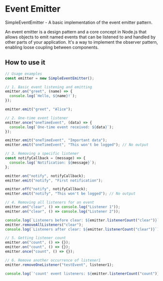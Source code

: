 # Event Emitter

SimpleEventEmitter - A basic implementation of the event emitter pattern.

An event emitter is a design pattern and a core concept in Node.js that allows objects to emit named events that can be listened to and handled by other parts of your application.
It's a way to implement the observer pattern, enabling loose coupling between components.

## How to use it

```js
// Usage examples
const emitter = new SimpleEventEmitter();

// 1. Basic event listening and emitting
emitter.on("greet", (name) => {
  console.log(`Hello, ${name}!`);
});

emitter.emit("greet", "Alice");

// 2. One-time event listener
emitter.once("oneTimeEvent", (data) => {
  console.log(`One-time event received: ${data}`);
});

emitter.emit("oneTimeEvent", "Important data");
emitter.emit("oneTimeEvent", "This won't be logged"); // No output

// 3. Removing a specific listener
const notifyCallback = (message) => {
  console.log(`Notification: ${message}`);
};

emitter.on("notify", notifyCallback);
emitter.emit("notify", "First notification");

emitter.off("notify", notifyCallback);
emitter.emit("notify", "This won't be logged"); // No output

// 4. Removing all listeners for an event
emitter.on("clear", () => console.log("Listener 1"));
emitter.on("clear", () => console.log("Listener 2"));

console.log(`Listeners before clear: ${emitter.listenerCount("clear")}`);
emitter.removeAllListeners("clear");
console.log(`Listeners after clear: ${emitter.listenerCount("clear")}`);

// 5. Getting listener count
emitter.on("count", () => {});
emitter.on("count", () => {});
emitter.once("count", () => {});

// 6. Remove another occurrence of listener1
emitter.removeOneListener("testEvent", listener1);

console.log(`'count' event listeners: ${emitter.listenerCount("count")}`);
```
